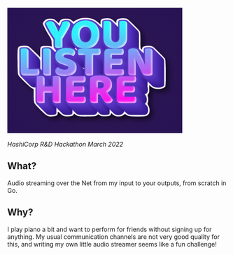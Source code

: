 ![you listen here (made with textstudio.co)](you-listen-here.png)

_HashiCorp R&D Hackathon March 2022_

## What?

Audio streaming over the Net from my input to your outputs, from scratch in Go.

## Why?

I play piano a bit and want to perform for friends without signing up for anything.  My usual communication channels are not very good quality for this, and writing my own little audio streamer seems like a fun challenge!
